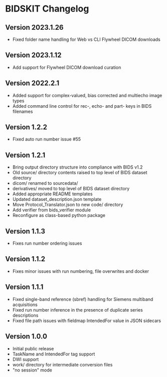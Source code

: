 # BIDSKIT Changelog

## Version 2023.1.26
- Fixed folder name handling for Web vs CLI Flywheel DICOM downloads

## Version 2023.1.12
- Add support for Flywheel DICOM download curation

## Version 2022.2.1
- Added support for complex-valued, bias corrected and multiecho image types
- Added command line control for rec-, echo- and part- keys in BIDS filenames

## Version 1.2.2
- Fixed auto run number issue #55

## Version 1.2.1

- Bring output directory structure into compliance with BIDS v1.2
- Old source/ directory contents raised to top level of BIDS dataset directory
- dicom/ renamed to sourcedata/
- derivatives/ moved to top level of BIDS dataset directory
- Added appropriate README templates
- Updated dataset_description.json template
- Move Protocol_Translator.json to new code/ directory
- Add verifier from bids_verifier module
- Reconfigure as class-based python package

## Version 1.1.3
- Fixes run number ordering issues

## Version 1.1.2
- Fixes minor issues with run numbering, file overwrites and docker

## Version 1.1.1
- Fixed single-band reference (sbref) handling for Siemens multiband acquisitions
- Fixed run number inference in the presence of duplicate series descriptions
- Fixed file path issues with fieldmap IntendedFor value in JSON sidecars

## Version 1.0.0
- Initial public release
- TaskName and IntendedFor tag support
- DWI support
- work/ directory for intermediate conversion files
- "no session" mode